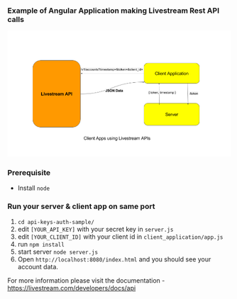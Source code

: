 ### Example of Angular Application making Livestream Rest API calls

![Flow](flow.png)

### Prerequisite
- Install `node`

### Run your server & client app on same port

1. `cd api-keys-auth-sample/`
2. edit `[YOUR_API_KEY]` with your secret key in `server.js`
3. edit `[YOUR_CLIENT_ID]` with your client id in `client_application/app.js`
3. run `npm install`
4. start server `node server.js`
5. Open `http://localhost:8080/index.html` and you should see your account data. 

For more information please visit the documentation - https://livestream.com/developers/docs/api
